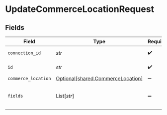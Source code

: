 # UpdateCommerceLocationRequest


## Fields

| Field                                                                        | Type                                                                         | Required                                                                     | Description                                                                  |
| ---------------------------------------------------------------------------- | ---------------------------------------------------------------------------- | ---------------------------------------------------------------------------- | ---------------------------------------------------------------------------- |
| `connection_id`                                                              | *str*                                                                        | :heavy_check_mark:                                                           | ID of the connection                                                         |
| `id`                                                                         | *str*                                                                        | :heavy_check_mark:                                                           | ID of the Location                                                           |
| `commerce_location`                                                          | [Optional[shared.CommerceLocation]](../../models/shared/commercelocation.md) | :heavy_minus_sign:                                                           | N/A                                                                          |
| `fields`                                                                     | List[*str*]                                                                  | :heavy_minus_sign:                                                           | Comma-delimited fields to return                                             |